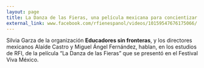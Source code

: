 ```yaml
---
layout: page
title: La Danza de las Fieras, una película mexicana para concientizar sobre la trata de menores
external_link: www.facebook.com/rfienespanol/videos/10159547676175066/
---
```


Silvia Garza de la organización **Educadores sin fronteras**, y los directores mexicanos Alaíde Castro y Miguel Ángel Fernández, hablan, en los estudios de RFI, de la película “La Danza de las Fieras” que se presentó en el Festival Viva México.
